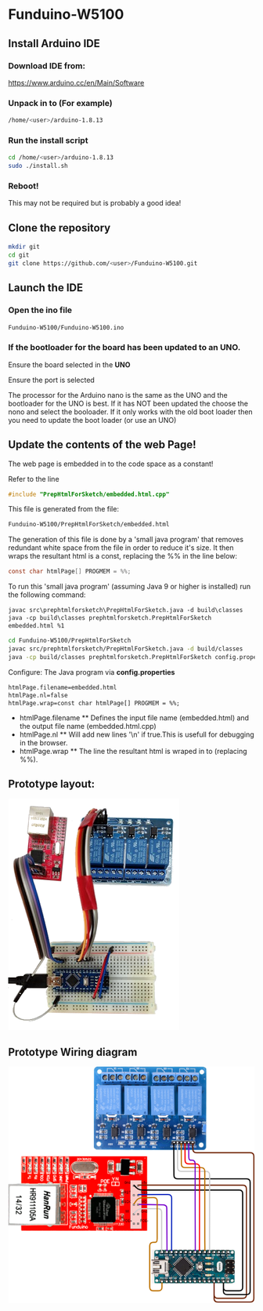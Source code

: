 # Funduino-W5100
## Install Arduino IDE

### Download IDE from:
https://www.arduino.cc/en/Main/Software

### Unpack in to (For example) 
```bash
/home/<user>/arduino-1.8.13
```

### Run the install script
```bash
cd /home/<user>/arduino-1.8.13
sudo ./install.sh
```
### Reboot!
This may not be required but is probably a good idea!

## Clone the repository
```bash
mkdir git
cd git
git clone https://github.com/<user>/Funduino-W5100.git
```
## Launch the IDE
### Open the ino file
```bash
Funduino-W5100/Funduino-W5100.ino
```

### If the bootloader for the board has been updated to an UNO.
Ensure the board selected in the __UNO__

Ensure the port is selected

The processor for the Arduino nano is the same as the UNO and the bootloader for the UNO is best.
If it has NOT been updated the choose the nono and select the booloader. If it only works with the old boot loader then you need to update the boot loader (or use an UNO)

## Update the contents of the web Page!

The web page is embedded in to the code space as a constant!

Refer to the line
```c
#include "PrepHtmlForSketch/embedded.html.cpp"
```

This file is generated from the file:
```bash
Funduino-W5100/PrepHtmlForSketch/embedded.html
```

The generation of this file is done by a 'small java program' that removes redundant white space from the file in order to reduce it's size. It then wraps the resultant html is a const, replacing the %% in the line below:
```c
const char htmlPage[] PROGMEM = %%;
```

To run this 'small java program' (assuming Java 9 or higher is installed) run the following command:

```dos
javac src\prephtmlforsketch\PrepHtmlForSketch.java -d build\classes
java -cp build\classes prephtmlforsketch.PrepHtmlForSketch embedded.html %1
```
```bash
cd Funduino-W5100/PrepHtmlForSketch
javac src/prephtmlforsketch/PrepHtmlForSketch.java -d build/classes
java -cp build/classes prephtmlforsketch.PrepHtmlForSketch config.properties ^C
```
Configure: The Java program via __config.properties__

```properties
htmlPage.filename=embedded.html
htmlPage.nl=false
htmlPage.wrap=const char htmlPage[] PROGMEM = %%;
```
* htmlPage.filename
** Defines the input file name (embedded.html) and the output file name (embedded.html.cpp)
* htmlPage.nl
** Will add new lines '\n' if true.This is usefull for debugging in the browser.
* htmlPage.wrap
** The line the resultant html is wraped in to (replacing %%). 

## Prototype layout:
![Prototype pic](https://github.com/stuartdd/Funduino-W5100/blob/master/pic001.png)
## Prototype Wiring diagram
![Prototype wiring](https://github.com/stuartdd/Funduino-W5100/blob/master/Wiring.png)
